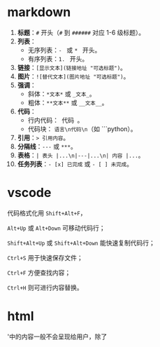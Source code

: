 # markdown

1. **标题**：`#` 开头（`#` 到 `######` 对应 1-6 级标题）。
2. **列表**：
   - 无序列表：`- ` 或 `* ` 开头。
   - 有序列表：`1. ` 开头。
3. **链接**：`[显示文本](链接地址 "可选标题")`。
4. **图片**：`![替代文本](图片地址 "可选标题")`。
5. **强调**：
   - 斜体：`*文本*` 或 `_文本_`。
   - 粗体：`**文本**` 或 `__文本__`。
6. **代码**：
   - 行内代码：` `代码` `。
   - 代码块： ```语言\n代码\n```（如 ```python）。
7. **引用**：`> 引用内容`。
8. **分隔线**：`---` 或 `***`。
9. **表格**：`| 表头 |...\n|---|...\n| 内容 |...`。
10. **任务列表**：`- [x] 已完成` 或 `- [ ] 未完成`。

# vscode

代码格式化用 `Shift+Alt+F`，

`Alt+Up` 或 `Alt+Down` 可移动代码行；

`Shift+Alt+Up` 或 `Shift+Alt+Down` 能快速复制代码行；

`Ctrl+S` 用于快速保存文件；

`Ctrl+F` 方便查找内容；

`Ctrl+H` 则可进行内容替换。

# html

'<head>中的内容一般不会呈现给用户，除了<title>'

***<meta>是单标签<meta charset="utf-8">**,用来指定字体*****

### 一、文档结构标签
#### 1. `<html>`
- **作用**：HTML文档的根标签
- **关键属性**：`lang`（指定页面语言，影响搜索引擎和辅助设备）
```html
<html lang="zh-CN">
  <!-- 页面内容 -->
</html>
```

#### 2. `<head>`
- **作用**：包含文档元数据，不直接显示在页面上
- **常见子标签**：`<title>`, `<meta>`, `<link>`, `<script>`, `<style>`
```html
<head>
  <title>页面标题</title>
  <meta charset="UTF-8">
  <meta name="viewport" content="width=device-width, initial-scale=1.0">
  <link rel="stylesheet" href="styles.css">
  <script src="script.js"></script>
</head>
```

#### 3. `<body>`
- **作用**：包含所有可见的页面内容
- **注意**：一个HTML文档只能有一个`<body>`标签
```html
<body>
  <!-- 页面可见内容 -->
</body>
```

### 二、文本格式化标签
#### 1. 标题标签 (`<h1>`~`<h6>`)
- **作用**：定义页面标题和子标题
- **语义重要性**：影响SEO和辅助设备（如屏幕阅读器）
```html
<h1>一级标题（最大）</h1>
<h2>二级标题</h2>
<h3>三级标题</h3>
<!-- 以此类推到h6 -->
```

#### 2. `<p>` - 段落标签
- **特点**：块级元素，自动在前后添加换行
```html
<p>这是一个段落。</p>
<p>这是另一个段落，与上一个段落之间有间距。</p>
```

#### 3. 强调标签对比
```html
<strong>重要文本</strong> <!-- 语义：重要性 -->
<em>强调文本</em> <!-- 语义：语气或重点变化 -->
<b>粗体文本</b> <!-- 无特殊语义，仅视觉效果 -->
<i>斜体文本</i> <!-- 无特殊语义，仅视觉效果 -->
```

### 三、列表标签
#### 1. 无序列表 (`<ul>`)
- **项目符号样式**：可通过CSS修改（disc, circle, square等）
```html
<ul>
  <li>苹果</li>
  <li>香蕉</li>
  <li>橙子</li>
</ul>
```

#### 2. 有序列表 (`<ol>`)
- **编号样式**：可通过`type`属性修改（1, A, a, I, i）
```html
<ol type="A">
  <li>第一步</li>
  <li>第二步</li>
  <li>第三步</li>
</ol>
```

#### 3. 定义列表 (`<dl>`)
- **适用场景**：术语表、键值对列表
```html
<dl>
  <dt>HTML</dt>
  <dd>超文本标记语言</dd>
  <dt>CSS</dt>
  <dd>层叠样式表</dd>
</dl>
```

### 四、链接与媒体标签
#### 1. `<a>` - 超链接
- **关键属性**：`href`, `target`, `rel`
```html
<a href="https://example.com">访问外部网站</a>
<a href="#section2">跳转到页面内锚点</a>
<a href="mailto:contact@example.com">发送邮件</a>
<a href="tel:+123456789">拨打电话</a>
```

#### 2. `<img>` - 图片
- **响应式技巧**：使用`max-width:100%; height:auto`
```html
<img 
  src="image.jpg" 
  alt="风景照片" 
  width="300" 
  height="200"
  loading="lazy" <!-- 只有图片出现在页面时才加载图片 -->
>
```

#### 3. `<video>` - 视频
- **多格式支持**：使用`<source>`标签提供多种格式
```html
<video controls width="400">
  <source src="video.mp4" type="video/mp4">
  <source src="video.webm" type="video/webm">
  您的浏览器不支持HTML5视频播放
</video>
```

### 五、表单标签

#### 一、`<form>` 标签的核心属性

这些属性控制整个表单的提交行为和数据处理方式：

1. **`action`**
   - 作用：指定表单数据提交的后端接口地址（URL）。
   - 示例：`<form action="/api/login" ...>` 表示数据会提交到 `/api/login` 接口。
   - 若省略，默认提交到当前页面的 URL。
2. **`method`**
   - 作用：指定表单数据的提交方式（HTTP 方法）。
   - 可选值：
     - `get`（默认）：数据会拼接在 URL 后（如 `?username=xxx&password=xxx`），适合简单、非敏感数据，有长度限制。
     - `post`：数据放在请求体中发送，适合敏感数据（如密码）或大量数据，无长度限制。
   - 示例：`<form method="post" ...>`
3. **`enctype`**
   - 作用：指定表单数据的编码方式，仅在 `method="post"` 时有效。
   - 常用值：
     - `application/x-www-form-urlencoded`（默认）：普通表单数据编码。
     - `multipart/form-data`：用于上传文件（必须配合 `<input type="file">` 使用）。
     - `text/plain`：纯文本编码，适合简单场景。
   - 示例：`<form enctype="multipart/form-data" ...>`（用于文件上传）
4. **`target`**
   - 作用：指定表单提交后响应内容的显示位置。
   - 常用值：
     - `_self`（默认）：在当前窗口显示。
     - `_blank`：在新窗口显示。
     - `_parent`/`_top`：在父框架 / 顶层框架显示。
   - 示例：`<form target="_blank" ...>`
5. **`autocomplete`**
   - 作用：控制表单是否启用自动填充功能（浏览器记住之前输入的值）。
   - 可选值：`on`（默认启用）、`off`（禁用）。
   - 示例：`<form autocomplete="off" ...>`（适合敏感表单，如登录）

#### 二、表单控件（如 `<input>`、`<select>` 等）的常用属性

这些属性控制单个输入字段的行为、验证规则等：

1. **`name`**

   - 作用：定义表单控件的名称，是提交数据时的「键」（与 `value` 组成键值对）。
   - 注意：未设置 `name` 的控件，其值不会被提交。
   - 示例：`<input type="text" name="username">` 提交后为 `username=xxx`。

2. **`value`**

   - 作用：设置控件的默认值或当前值。
   - 示例：`<input type="text" value="默认用户名">`（文本框默认显示该内容）。

3. **`required`**

   - 作用：标记控件为必填项，提交时若为空，浏览器会自动提示验证错误。
   - 适用控件：`<input>`、`<select>`、`<textarea>` 等。
   - 示例：`<input type="password" required>`（密码不能为空）。

4. **`type`**（主要用于 `<input>`）

   - 作用：定义输入控件的类型，决定输入方式和验证规则。
   - 常用值：`text`（文本）、`password`（密码）、`number`（数字）、`email`（邮箱）、`checkbox`（复选框）等。
   - 示例：`<input type="email">`（自动验证邮箱格式）。

5. **`placeholder`**

   - 作用：在控件为空时显示提示文本（如输入示例），不影响实际提交的值。
   - 适用控件：`<input>`（部分类型）、`<textarea>`。
   - 示例：`<input type="text" placeholder="请输入用户名">`。

6. **`disabled`**

   - 作用：禁用控件，使其不可编辑、不可点击，且值不会被提交。
   - 示例：`<input type="text" disabled value="不可修改">`。

7. **`readonly`**

   - 作用：设置控件为只读（可选中但不可编辑），但其值会被正常提交。
   - 示例：`<input type="text" readonly value="只读内容">`。

8. **`checked`**（用于复选框 / 单选按钮）

   - 作用：设置复选框（`checkbox`）或单选按钮（`radio`）默认选中状态。

   - 示例：

     ```html
     <input type="checkbox" checked name="agree"> 同意协议
     <input type="radio" name="gender" value="male" checked> 男
     ```

9. **`maxlength`**（用于文本输入）

   - 作用：限制输入的最大字符数。
   - 示例：`<input type="text" maxlength="10">`（最多输入 10 个字符）。

10. **`min`/`max`**（用于数字 / 日期输入）

    - 作用：限制数字、日期等类型的最小值和最大值。
    - 示例：`<input type="number" min="0" max="100">`（只能输入 0-100 的数字）。

11. **`pattern`**

    - 作用：通过正则表达式自定义输入验证规则。
    - 示例：`<input type="text" pattern="[A-Za-z0-9]{6,}" title="请输入6位以上字母或数字">`（限制 6 位以上字母 / 数字）。

#### 三、其他实用属性

- **`autofocus`**：页面加载时自动聚焦到该控件（一个页面通常只设置一个）。
  示例：`<input type="text" autofocus>`
- **`multiple`**：允许选择多个值（如文件上传、多选下拉框）。
  示例：`<input type="file" multiple>`（可选择多个文件）
- **`size`**：设置控件的显示宽度（以字符为单位，主要用于文本输入）。
  示例：`<input type="text" size="20">`

#### 1. 基础表单结构
```html
<form action="/submit" method="POST">
  <label for="name">姓名：</label>
  <input type="text" id="name" name="name" required>
  
  <label for="email">邮箱：</label>
  <input type="email" id="email" name="email">
  
  <label>性别：</label>
  <input type="radio" id="male" name="gender" value="male">
  <label for="male">男</label>
  <input type="radio" id="female" name="gender" value="female">
  <label for="female">女</label>
  
  <label for="message">留言：</label>
  <textarea id="message" name="message" rows="4"></textarea>
  
  <input type="checkbox" id="agree" name="agree" required>
  <label for="agree">我同意条款</label>
  
  <button type="submit">提交</button>
  <button type="reset">重置</button>
</form>
```

#### 2. 高级输入类型
```html
<input type="date"> <!-- 日期选择器 -->
<input type="color" value="#ff0000"> <!-- 颜色选择器 -->
<input type="range" min="0" max="100" value="50"> <!-- 滑块 -->
<input type="file" accept="image/*"> <!-- 文件上传 -->
```

### 六、表格标签
#### 完整表格示例
```html
<table border="1">
  <caption>员工信息表</caption>
  <thead>
    <tr>
      <th>姓名</th>
      <th>职位</th>
      <th>部门</th>
    </tr>
  </thead>
  <tbody>
    <tr>
      <td>张三</td>
      <td>开发工程师</td>
      <td>技术部</td>
    </tr>
    <tr>
      <td>李四</td>
      <td>产品经理</td>
      <td>产品部</td>
    </tr>
  </tbody>
  <tfoot>
    <tr>
      <td colspan="3">总计：2人</td>
    </tr>
  </tfoot>
</table>
```

### 七、其他功能标签
#### 1. `<template>` - 模板标签
- **特点**：内容不会显示，需通过JavaScript实例化
```html
<template id="user-card">
  <div class="card">
    <h3 class="name"></h3>
    <p class="email"></p>
  </div>
</template>

<script>
  const template = document.getElementById('user-card');
  const clone = document.importNode(template.content, true);
  clone.querySelector('.name').textContent = '张三';
  clone.querySelector('.email').textContent = 'zhangsan@example.com';
  document.body.appendChild(clone);
</script>
```

#### 2. `<canvas>` - 动态绘图
- **示例**：绘制红色矩形
```html
<canvas id="myCanvas" width="200" height="100"></canvas>

<script>
  const canvas = document.getElementById('myCanvas');
  const ctx = canvas.getContext('2d');
  ctx.fillStyle = 'red';
  ctx.fillRect(10, 10, 150, 80);
</script>
```

#### 3. `<svg>` - 矢量图形
- **优势**：缩放不失真，适合图标和简单图形
```html
<svg width="100" height="100">
  <circle cx="50" cy="50" r="40" stroke="green" stroke-width="4" fill="yellow" />
  <text x="50" y="55" font-size="12" text-anchor="middle">圆形</text>
</svg>
```

### 八、HTML5新增语义化标签
#### 语义化布局示例
```html
<!DOCTYPE html>
<html lang="zh-CN">
<head>
  <title>语义化布局示例</title>
</head>
<body>
  <header>
    <h1>网站标题</h1>
    <nav>
      <ul>
        <li><a href="#">首页</a></li>
        <li><a href="#">产品</a></li>
        <li><a href="#">关于</a></li>
      </ul>
    </nav>
  </header>

  <main>
    <section>
      <h2>主要内容区域</h2>
      <article>
        <h3>文章标题</h3>
        <p>文章内容...</p>
      </article>
    </section>
    
    <aside>
      <h3>侧边栏</h3>
      <p>相关链接...</p>
    </aside>
  </main>

  <footer>
    <p>© 2023 版权所有</p>
  </footer>
</body>
</html>
```

### 九、常用属性详解
#### 1. `class` vs `id`
```html
<!-- 多个元素可使用相同class -->
<div class="container">内容1</div>
<div class="container">内容2</div>

<!-- id必须唯一 -->
<div id="unique-element">特殊元素</div>
```


#### 2. `data-*` 自定义属性
- **用途**：存储页面或应用的自定义数据
```html
<div 
  class="user" 
  data-id="123" 
  data-name="张三" 
  data-is-admin="true"
>
  用户信息
</div>

<script>
  const userDiv = document.querySelector('.user');
  console.log(userDiv.dataset.name); // 输出: 张三
</script>
```

#### 3. `disabled` vs `readonly`
```html
<!-- 禁用状态，值不会被提交 -->
<input type="text" disabled value="禁用">

<!-- 只读状态，值会被提交 -->
<input type="text" readonly value="只读">
```

### 十、废弃标签示例
#### 不推荐使用的标签
```html
<font color="red" size="5">红色文字</font> <!-- 用CSS替代 -->
<center>居中内容</center> <!-- 用text-align:center替代 -->
<strike>删除线</strike> <!-- 用<s>或CSS替代 -->
```

建议通过MDN文档进一步学习各标签的详细用法和浏览器兼容性。





以下是HTML中常用标签的分类总结，附带典型示例和核心属性：


### **一、文档结构标签**
| 标签         | 作用                         | 示例代码                     |
|--------------|------------------------------|------------------------------|
| `<html>`     | 根标签                       | `<html lang="zh-CN">`        |
| `<head>`     | 文档元数据（标题、编码等）   | `<head><title>页面标题</title></head>` |
| `<body>`     | 可见页面内容                 | `<body>主体内容</body>`       |
| `<header>`   | 页面/章节头部                | `<header><h1>网站标题</h1></header>` |
| `<main>`     | 主要内容区域                 | `<main>主要内容</main>`       |
| `<footer>`   | 页面/章节底部                | `<footer>版权信息</footer>`   |
| `<nav>`      | 导航链接                     | `<nav><a href="/">首页</a></nav>` |
| `<section>`  | 独立章节                     | `<section><h2>关于我们</h2></section>` |
| `<article>`  | 独立内容（博客、评论等）     | `<article><h3>文章标题</h3></article>` |
| `<aside>`    | 侧边栏/附加信息              | `<aside>相关链接</aside>`     |


### **二、文本格式化标签**
| 标签         | 语义                         | 显示效果                 |
|--------------|------------------------------|--------------------------|
| `<h1>`~`<h6>`| 标题（重要性递减）           | 大号粗体 → 小号粗体      |
| `<p>`        | 段落                         | 自动换行，段落间距       |
| `<strong>`   | 重要内容                     | **粗体**                 |
| `<em>`       | 强调内容                     | *斜体*                   |
| `<u>`        | 下划线文本                   | <u>下划线</u>            |
| `<s>`        | 已删除文本                   | <s>删除线</s>            |
| `<mark>`     | 标记/高亮文本                | <mark>黄色高亮</mark>    |
| `<small>`    | 次要文本                     | 小号字体                 |
| `<code>`     | 代码片段                     | `monospace` 字体         |
| `<pre>`      | 预格式化文本（保留格式）     | 保留空格和换行           |
| `<blockquote>`| 长引用                     | 缩进显示                 |


### **三、列表标签**
| 标签         | 类型                         | 示例                          |
|--------------|------------------------------|-------------------------------|
| `<ul>`       | 无序列表（项目符号）         | `<ul><li>项1</li></ul>`        |
| `<ol>`       | 有序列表（数字/字母）         | `<ol><li>项1</li></ol>`        |
| `<li>`       | 列表项                       | 嵌套在`<ul>`或`<ol>`内        |
| `<dl>`       | 定义列表（术语+定义）         | `<dl><dt>术语</dt><dd>定义</dd></dl>` |


### **四、链接与媒体标签**
| 标签         | 作用                         | 关键属性                     |
|--------------|------------------------------|------------------------------|
| `<a>`        | 超链接                       | `href`, `target`, `rel`       |
| `<img>`      | 图片                         | `src`, `alt`, `width`, `height` |
| `<video>`    | 视频                         | `src`, `controls`, `autoplay` |
| `<audio>`    | 音频                         | `src`, `controls`             |
| `<iframe>`   | 内联框架（嵌入网页）         | `src`, `width`, `height`      |
| `<source>`   | 媒体资源（多格式支持）       | `src`, `type`                 |


### **五、表单标签**
| 标签         | 作用                         | 常见类型/属性                |
|--------------|------------------------------|------------------------------|
| `<form>`     | 表单容器                     | `action`, `method`            |
| `<input>`    | 输入框                       | `type`（text/password/radio/checkbox等） |
| `<textarea>` | 多行文本框                   | `rows`, `cols`, `placeholder` |
| `<select>`   | 下拉选择框                   | `<option>`子项               |
| `<button>`   | 按钮                         | `type`（submit/reset/button） |
| `<label>`    | 输入框标签                   | `for`（关联input的id）        |
| `<fieldset>` | 表单分组                     | 视觉分组                     |
| `<legend>`   | 字段集标题                   | 配合`<fieldset>`使用          |


### **六、表格标签**
| 标签         | 作用                         | 示例                          |
|--------------|------------------------------|-------------------------------|
| `<table>`    | 表格容器                     | `<table></table>`              |
| `<tr>`       | 表格行                       | `<tr><td>单元格</td></tr>`     |
| `<td>`       | 表格单元格                   | 标准单元格                    |
| `<th>`       | 表头单元格                   | 自动加粗居中                  |
| `<thead>`    | 表头区域                     | 通常包含`<tr>`和`<th>`        |
| `<tbody>`    | 表体区域                     | 主要内容区域                  |
| `<tfoot>`    | 表脚区域                     | 汇总信息                      |
| `<caption>`  | 表格标题                     | 位于表格顶部                  |


### **七、其他功能标签**
| 标签         | 作用                         | 示例                          |
|--------------|------------------------------|-------------------------------|
| `<style>`    | 内联CSS样式                  | `<style>body{color:red;}</style>` |
| `<script>`   | JavaScript代码               | `<script>alert('Hello');</script>` |
| `<meta>`     | 元数据（编码、描述等）       | `<meta charset="UTF-8">`      |
| `<link>`     | 外部资源引用                 | `<link rel="stylesheet" href="style.css">` |
| `<title>`    | 页面标题（标签页显示）       | `<title>我的网站</title>`      |
| `<template>` | 未渲染的HTML模板             | `<template><div>模板内容</div></template>` |
| `<canvas>`   | 动态绘图（JS操作）           | `<canvas id="myCanvas"></canvas>` |
| `<svg>`      | 矢量图形                     | `<svg><circle cx="50" cy="50" r="40"></svg>` |


### **八、HTML5新增语义化标签**
| 标签         | 替代方案（旧写法）           | 优势                         |
|--------------|------------------------------|------------------------------|
| `<header>`   | `<div class="header">`       | 明确头部语义                |
| `<nav>`      | `<div class="nav">`          | 导航结构清晰                |
| `<main>`     | `<div id="main">`            | 主内容唯一标识              |
| `<section>`  | `<div class="section">`      | 逻辑章节划分                |
| `<article>`  | `<div class="article">`      | 独立内容识别                |
| `<aside>`    | `<div class="sidebar">`      | 侧边栏语义化                |
| `<footer>`   | `<div class="footer">`       | 页脚明确标识                |


### **九、废弃/不推荐使用的标签**
| 标签         | 替代方案                     | 原因                         |
|--------------|------------------------------|------------------------------|
| `<font>`     | CSS `font-family`, `color`   | 样式与结构分离              |
| `<center>`   | CSS `text-align: center`     | 同上                        |
| `<u>`        | CSS `text-decoration: underline` | 避免与语义标签混淆      |
| `<strike>`   | `<s>` 或 CSS `text-decoration: line-through` | 同上 |
| `<frame>`    | `<iframe>`                   | 框架布局过时                |


### **十、常用属性速查表**
| 属性         | 适用标签                 | 作用                         |
|--------------|--------------------------|------------------------------|
| `id`         | 所有标签                 | 唯一标识符（CSS/JS选择器）   |
| `class`      | 所有标签                 | 样式类名（可复用）           |
| `style`      | 所有标签                 | 内联样式                     |
| `src`        | `<img>`, `<script>`, `<video>`等 | 资源路径                 |
| `href`       | `<a>`, `<link>`           | 链接地址                     |
| `alt`        | `<img>`                  | 图片替代文本（无障碍）       |
| `title`      | 大多数标签               | 悬停提示文本                 |
| `disabled`   | 表单元素                 | 禁用状态                     |
| `readonly`   | `<input>`, `<textarea>`   | 只读状态                     |
| `required`   | 表单元素                 | 必填项验证                   |
| line-height | 字体相关 | 行高 |
| `data-*`     | 所有标签                 | 自定义数据属性（JS使用）     |


### **十一、常用input属性速查表**

| 分类         | type 值           | 用途说明                                                                 | 典型场景                 |
|--------------|-------------------|--------------------------------------------------------------------------|--------------------------|
| 文本输入类   | `text`            | 单行文本输入（默认类型），可输入任意字符                                 | 用户名、昵称             |
| 文本输入类   | `password`        | 密码输入，内容以掩码（*或•）显示，保护隐私                               | 登录密码、支付密码       |
| 文本输入类   | `search`          | 搜索专用输入框，部分浏览器自带“清除”按钮                                 | 搜索框、关键词输入       |
| 文本输入类   | `tel`             | 电话号码输入，移动端自动弹出数字键盘                                     | 手机号、固定电话输入     |
| 文本输入类   | `email`           | 邮箱地址输入，浏览器自动验证格式（需包含@）                              | 注册邮箱、联系邮箱       |
| 文本输入类   | `url`             | 网址输入，浏览器验证格式（需包含 http:// 或 https://）                    | 个人网站、链接地址       |
| 数字与数值类 | `number`          | 仅允许输入数字，带上下箭头调整，可通过 `min`/`max`/`step` 限制范围        | 年龄、数量、分数         |
| 数字与数值类 | `range`           | 滑块控件，用于选择范围内数值（默认0-100），需通过JS获取具体值             | 音量调节、评分、进度     |
| 日期与时间类 | `date`            | 日期选择器（年/月/日），值格式为 `YYYY-MM-DD`                             | 生日、预约日期           |
| 日期与时间类 | `time`            | 时间选择器（时/分），值格式为 `HH:MM`                                     | 会议时间、闹钟时间       |
| 日期与时间类 | `datetime-local`  | 本地日期时间选择器（年/月/日/时/分），值格式为 `YYYY-MM-DDTHH:MM`          | 截止时间、活动开始时间   |
| 日期与时间类 | `month`           | 月份选择器（年/月），值格式为 `YYYY-MM`                                   | 报表月份、缴费月份       |
| 日期与时间类 | `week`            | 周选择器（年/周），值格式为 `YYYY-Www`（如2024-W32）                       | 周计划、周报表           |
| 选择类       | `checkbox`        | 复选框，允许选择多个选项（同`name`为一组），提交选中项的`value`数组       | 兴趣爱好、权限选择       |
| 选择类       | `radio`           | 单选按钮，同`name`组内仅能选一个，提交选中项的`value`                     | 性别、学历、单选题       |
| 文件上传类   | `file`            | 文件选择控件，可通过 `accept` 限制类型（如`image/*`），`multiple`允许多选  | 头像上传、文档上传       |
| 按钮类       | `submit`          | 提交按钮，点击触发表单提交到`action`地址                                  | 表单提交                 |
| 按钮类       | `reset`           | 重置按钮，点击将表单恢复初始状态                                          | 清空输入内容             |
| 按钮类       | `button`          | 普通按钮，无默认行为，需配合JS实现自定义功能                              | 弹窗触发、步骤切换       |
| 其他特殊类型 | `hidden`          | 隐藏输入框（不显示），随表单提交隐藏数据（如用户ID、token）               | 传递页面间隐藏参数       |
| 其他特殊类型 | `color`           | 颜色选择器，返回十六进制颜色码（如`#ff0000`）                             | 主题色设置、颜色选择     |

**选择器的优先级**

CSS中,权重用数字衡量

元素选择器的权重为: 1	p{}

class选择器的权重为: 10  .{}

id选择器的权重为: 100    #{}

内联样式的权重为: 1000	<p {}>

优先级从高到低: **行内样式 > ID选择器 > 类选择器 > 元素选择器**
